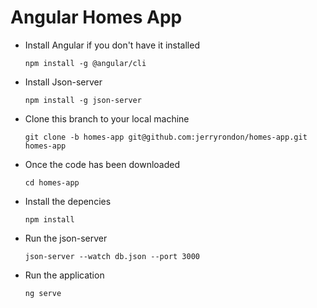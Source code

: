 # Angular Homes App
- Install Angular if you don't have it installed

  `npm install -g @angular/cli`

- Install Json-server

  `npm install -g json-server`

- Clone this branch to your local machine

  `git clone -b homes-app git@github.com:jerryrondon/homes-app.git homes-app`

- Once the code has been downloaded

  `cd homes-app`

- Install the depencies

  `npm install`

- Run the json-server

  `json-server --watch db.json --port 3000`

- Run the application 

  `ng serve`